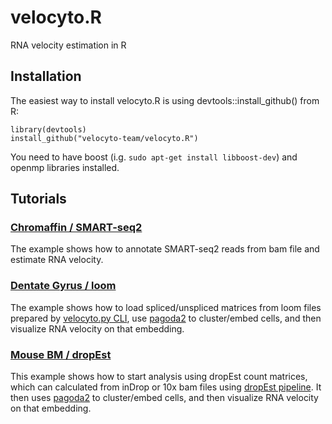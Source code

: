 # velocyto.R
RNA velocity estimation in R

## Installation
The easiest way to install velocyto.R is using devtools::install_github() from R:
```
library(devtools)
install_github("velocyto-team/velocyto.R")
```
You need to have boost (i.g. `sudo apt-get install libboost-dev`) and openmp libraries installed.

## Tutorials

### [Chromaffin / SMART-seq2](http://pklab.med.harvard.edu/velocyto/notebooks/R/chromaffin.nb.html)
The example shows how to annotate SMART-seq2 reads from bam file and estimate RNA velocity.

### [Dentate Gyrus / loom](http://pklab.med.harvard.edu/velocyto/notebooks/R/DG1.nb.html)
The example shows how to load spliced/unspliced matrices from loom files prepared by [velocyto.py CLI](http://velocyto.org/velocyto.py/tutorial/index.html#running-the-cli), use [pagoda2](https://github.com/hms-dbmi/pagoda2) to cluster/embed cells, and then visualize RNA velocity on that embedding.

### [Mouse BM / dropEst](http://pklab.med.harvard.edu/velocyto/notebooks/R/SCG71.nb.html)
This example shows how to start analysis using dropEst count matrices, which can calculated from inDrop or 10x bam files using [dropEst pipeline](https://github.com/hms-dbmi/dropEst/). It then uses [pagoda2](https://github.com/hms-dbmi/pagoda2) to cluster/embed cells, and then visualize RNA velocity on that embedding.
